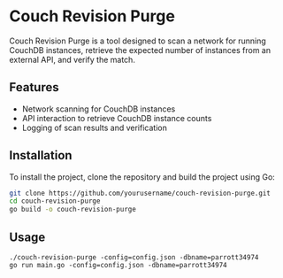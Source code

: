 # Couch Revision Purge

Couch Revision Purge is a tool designed to scan a network for running CouchDB instances, retrieve the expected number of instances from an external API, and verify the match.

## Features

- Network scanning for CouchDB instances
- API interaction to retrieve CouchDB instance counts
- Logging of scan results and verification

## Installation

To install the project, clone the repository and build the project using Go:

```bash
git clone https://github.com/yourusername/couch-revision-purge.git
cd couch-revision-purge
go build -o couch-revision-purge
```

## Usage ##
```
./couch-revision-purge -config=config.json -dbname=parrott34974
go run main.go -config=config.json -dbname=parrott34974
```
